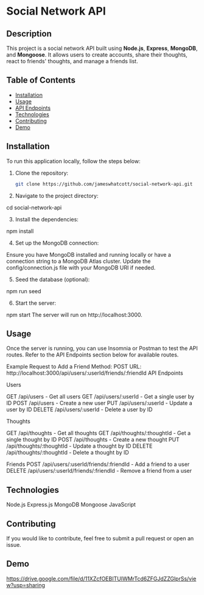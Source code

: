 # Social Network API

## Description

This project is a social network API built using **Node.js**, **Express**, **MongoDB**, and **Mongoose**. It allows users to create accounts, share their thoughts, react to friends' thoughts, and manage a friends list.

## Table of Contents

- [Installation](#installation)
- [Usage](#usage)
- [API Endpoints](#api-endpoints)
- [Technologies](#technologies)
- [Contributing](#contributing)
- [Demo](#demo)

## Installation

To run this application locally, follow the steps below:

1. Clone the repository:
   ```bash
   git clone https://github.com/jameswhatcott/social-network-api.git


2. Navigate to the project directory:

cd social-network-api

3. Install the dependencies:

npm install

4. Set up the MongoDB connection:

Ensure you have MongoDB installed and running locally or have a connection string to a MongoDB Atlas cluster.
Update the config/connection.js file with your MongoDB URI if needed.

5. Seed the database (optional):

npm run seed

6. Start the server:

npm start
The server will run on http://localhost:3000.

## Usage

Once the server is running, you can use Insomnia or Postman to test the API routes. Refer to the API Endpoints section below for available routes.

Example Request to Add a Friend
Method: POST
URL: http://localhost:3000/api/users/:userId/friends/:friendId
API Endpoints

Users

GET /api/users - Get all users
GET /api/users/:userId - Get a single user by ID
POST /api/users - Create a new user
PUT /api/users/:userId - Update a user by ID
DELETE /api/users/:userId - Delete a user by ID


Thoughts

GET /api/thoughts - Get all thoughts
GET /api/thoughts/:thoughtId - Get a single thought by ID
POST /api/thoughts - Create a new thought
PUT /api/thoughts/:thoughtId - Update a thought by ID
DELETE /api/thoughts/:thoughtId - Delete a thought by ID


Friends
POST /api/users/:userId/friends/:friendId - Add a friend to a user
DELETE /api/users/:userId/friends/:friendId - Remove a friend from a user


## Technologies
Node.js
Express.js
MongoDB
Mongoose
JavaScript



## Contributing
If you would like to contribute, feel free to submit a pull request or open an issue.

## Demo

https://drive.google.com/file/d/11XZcfOEBITUIWMrTcd6ZFGJdZZGlprSs/view?usp=sharing




